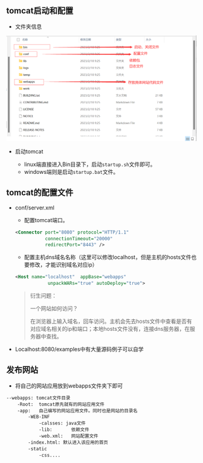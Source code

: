 ## tomcat启动和配置

- 文件夹信息

![image-20230302163316651](img/image-20230302163316651.png)

- 启动tomcat

  - linux端直接进入Bin目录下，启动`startup.sh`文件即可。
  - windows端则是启动`startup.bat`文件。

  

## tomcat的配置文件

- conf/server.xml

  - 配置tomcat端口。

  ``` xml
  <Connector port="8080" protocol="HTTP/1.1"
             connectionTimeout="20000"
             redirectPort="8443" />
  ```

  - 配置主机dns域名名称（这里可以修改localhost，但是主机的hosts文件也要修改，才能识别域名对应ip）

  ```xml
  <Host name="localhost"  appBase="webapps"
              unpackWARs="true" autoDeploy="true">
  ```

  > 衍生问题：
  >
  > 一个网站如何访问？
  >
  > 在浏览器上输入域名，回车访问。主机会先去hosts文件中查看是否有对应域名相关的ip和端口；本地hosts文件没有，连接dns服务器，在服务器中查找。

- Localhost:8080/examples中有大量源码例子可以自学

## 发布网站

- 将自己的网站应用放到webapps文件夹下即可

``` bash
--webapps: tomcat文件目录
	-Root:	tomcat原先就有的网站应用文件
	-app: 	自己编写的网站应用文件。同时也是网站的目录名
		-WEB-INF
			-calsses: java文件
			-lib:		依赖文件
			-web.xml:	网站配置文件
		-index.html: 默认进入该应用的首页
		-static
			-css....
```

